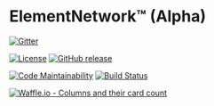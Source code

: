 # ElementNetwork™ (Alpha)
[![Gitter](https://img.shields.io/badge/gitter-join_chat-1dce73.svg?logo=gitter-white)](https://gitter.im/elementnet/main)

[![License](https://img.shields.io/badge/license-Apache%202.0-blue.svg)](https://elementnet.js.org/LICENSE.txt)
[![GitHub release](https://img.shields.io/github/release/elementnet/e.svg)](https://github.com/elementnet/elementnet-www/releases)

[![Code Maintainability](https://img.shields.io/codeclimate/maintainability/elementnet/e.svg)](https://codeclimate.com/github/elementnet/elementnet-www/issues?status%5B%5D=open&status%5B%5D=confirmed)
[![Build Status](https://travis-ci.org/elementnet/elementnet-www.svg?branch=develop)](https://travis-ci.org/elementnet/elementnet-www)

[![Waffle.io - Columns and their card count](https://badge.waffle.io/elementnet/elementnet-www.png?columns=Next,In+Progress,Review)](https://waffle.io/elementnet/elementnet-www?utm_source=badge)
